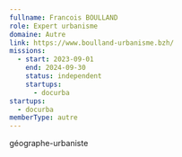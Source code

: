 ```yaml
---
fullname: Francois BOULLAND
role: Expert urbanisme
domaine: Autre
link: https://www.boulland-urbanisme.bzh/
missions:
  - start: 2023-09-01
    end: 2024-09-30
    status: independent
    startups:
      - docurba
startups:
  - docurba
memberType: autre
---
```

géographe-urbaniste